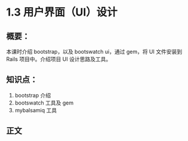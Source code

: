 # 1.3 用户界面（UI）设计

## 概要：

本课时介绍 bootstrap，以及 bootswatch ui，通过 gem，将 UI 文件安装到 Rails 项目中。介绍项目 UI 设计思路及工具。

## 知识点：

1. bootstrap 介绍
2. bootswatch 工具及 gem
3. mybalsamiq 工具

## 正文
